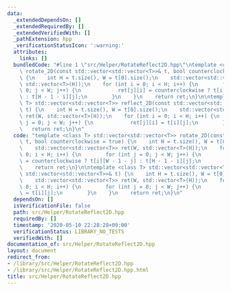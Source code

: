 ```yaml
---
data:
  _extendedDependsOn: []
  _extendedRequiredBy: []
  _extendedVerifiedWith: []
  _pathExtension: hpp
  _verificationStatusIcon: ':warning:'
  attributes:
    links: []
  bundledCode: "#line 1 \"src/Helper/RotateReflect2D.hpp\"\ntemplate <class T> std::vector<std::vector<T>>\
    \ rotate_2D(const std::vector<std::vector<T>>& t, bool counterclockwise = true)\
    \ {\n    int H = t.size(), W = t[0].size();\n    std::vector<std::vector<T>> ret(W,\
    \ std::vector<T>(H));\n    for (int i = 0; i < H; i++) {\n        for (int j =\
    \ 0; j < W; j++) {\n            ret[j][i] = counterclockwise ? t[i][W - 1 - j]\
    \ : t[H - 1 - i][j];\n        }\n    }\n    return ret;\n}\n\ntemplate <class\
    \ T> std::vector<std::vector<T>> reflect_2D(const std::vector<std::vector<T>>&\
    \ t) {\n    int H = t.size(), W = t[0].size();\n    std::vector<std::vector<T>>\
    \ ret(W, std::vector<T>(H));\n    for (int i = 0; i < H; i++) {\n        for (int\
    \ j = 0; j < W; j++) {\n            ret[j][i] = t[i][j];\n        }\n    }\n \
    \   return ret;\n}\n"
  code: "template <class T> std::vector<std::vector<T>> rotate_2D(const std::vector<std::vector<T>>&\
    \ t, bool counterclockwise = true) {\n    int H = t.size(), W = t[0].size();\n\
    \    std::vector<std::vector<T>> ret(W, std::vector<T>(H));\n    for (int i =\
    \ 0; i < H; i++) {\n        for (int j = 0; j < W; j++) {\n            ret[j][i]\
    \ = counterclockwise ? t[i][W - 1 - j] : t[H - 1 - i][j];\n        }\n    }\n\
    \    return ret;\n}\n\ntemplate <class T> std::vector<std::vector<T>> reflect_2D(const\
    \ std::vector<std::vector<T>>& t) {\n    int H = t.size(), W = t[0].size();\n\
    \    std::vector<std::vector<T>> ret(W, std::vector<T>(H));\n    for (int i =\
    \ 0; i < H; i++) {\n        for (int j = 0; j < W; j++) {\n            ret[j][i]\
    \ = t[i][j];\n        }\n    }\n    return ret;\n}\n"
  dependsOn: []
  isVerificationFile: false
  path: src/Helper/RotateReflect2D.hpp
  requiredBy: []
  timestamp: '2020-05-10 22:28:28+09:00'
  verificationStatus: LIBRARY_NO_TESTS
  verifiedWith: []
documentation_of: src/Helper/RotateReflect2D.hpp
layout: document
redirect_from:
- /library/src/Helper/RotateReflect2D.hpp
- /library/src/Helper/RotateReflect2D.hpp.html
title: src/Helper/RotateReflect2D.hpp
---
```

